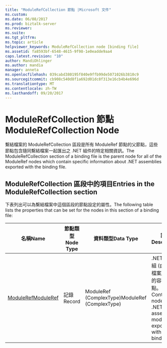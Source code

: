 ```yaml
---
title: "ModuleRefCollection 節點 |Microsoft 文件"
ms.custom: 
ms.date: 06/08/2017
ms.prod: biztalk-server
ms.reviewer: 
ms.suite: 
ms.tgt_pltfrm: 
ms.topic: article
helpviewer_keywords: ModuleRefCollection node [binding file]
ms.assetid: fa8593bf-6548-4615-9f98-1e0eadde9aa4
caps.latest.revision: "10"
author: MandiOhlinger
ms.author: mandia
manager: anneta
ms.openlocfilehash: 039cabd380195f840e9ffb99de5071026b3810c9
ms.sourcegitcommit: cb908c540d8f1a692d01dc8f313e16cb4b4e696d
ms.translationtype: MT
ms.contentlocale: zh-TW
ms.lasthandoff: 09/20/2017
---
```

# <a name="modulerefcollection-node"></a><span data-ttu-id="28fe2-102">ModuleRefCollection 節點</span><span class="sxs-lookup"><span data-stu-id="28fe2-102">ModuleRefCollection Node</span></span>
<span data-ttu-id="28fe2-103">繫結檔案的 ModuleRefCollection 區段是所有 ModuleRef 節點的父節點，這些節點包含隨同繫結檔案一起匯出之 .NET 組件的特定相關資訊。</span><span class="sxs-lookup"><span data-stu-id="28fe2-103">The ModuleRefCollection section of a binding file is the parent node for all of the ModuleRef nodes which contain specific information about .NET assemblies exported with the binding file.</span></span>  
  
## <a name="entries-in-the-modulerefcollection-section"></a><span data-ttu-id="28fe2-104">ModuleRefCollection 區段中的項目</span><span class="sxs-lookup"><span data-stu-id="28fe2-104">Entries in the ModuleRefCollection section</span></span>  
 <span data-ttu-id="28fe2-105">下表列出可以為繫結檔案中這個區段的節點設定的屬性。</span><span class="sxs-lookup"><span data-stu-id="28fe2-105">The following table lists the properties that can be set for the nodes in this section of a binding file:</span></span>  
  
|<span data-ttu-id="28fe2-106">**名稱**</span><span class="sxs-lookup"><span data-stu-id="28fe2-106">**Name**</span></span>|<span data-ttu-id="28fe2-107">**節點類型**</span><span class="sxs-lookup"><span data-stu-id="28fe2-107">**Node Type**</span></span>|<span data-ttu-id="28fe2-108">**資料類型**</span><span class="sxs-lookup"><span data-stu-id="28fe2-108">**Data Type**</span></span>|<span data-ttu-id="28fe2-109">**說明**</span><span class="sxs-lookup"><span data-stu-id="28fe2-109">**Description**</span></span>|<span data-ttu-id="28fe2-110">**限制**</span><span class="sxs-lookup"><span data-stu-id="28fe2-110">**Restrictions**</span></span>|<span data-ttu-id="28fe2-111">**註解**</span><span class="sxs-lookup"><span data-stu-id="28fe2-111">**Comments**</span></span>|  
|--------------|-------------------|-------------------|---------------------|----------------------|------------------|  
|[<span data-ttu-id="28fe2-112">ModuleRef</span><span class="sxs-lookup"><span data-stu-id="28fe2-112">ModuleRef</span></span>](../core/moduleref-modulerefcollection-node.md)|<span data-ttu-id="28fe2-113">記錄</span><span class="sxs-lookup"><span data-stu-id="28fe2-113">Record</span></span>|<span data-ttu-id="28fe2-114">ModuleRef (ComplexType)</span><span class="sxs-lookup"><span data-stu-id="28fe2-114">ModuleRef (ComplexType)</span></span>|<span data-ttu-id="28fe2-115">.NET 組件模組 (由繫結檔案所匯出) 的容器節點。</span><span class="sxs-lookup"><span data-stu-id="28fe2-115">Container node for a .NET assembly module exported with the binding file.</span></span>|<span data-ttu-id="28fe2-116">不需要</span><span class="sxs-lookup"><span data-stu-id="28fe2-116">Not required</span></span>|<span data-ttu-id="28fe2-117">預設值：無</span><span class="sxs-lookup"><span data-stu-id="28fe2-117">Default value: None</span></span>|